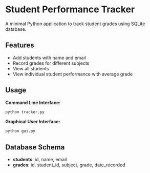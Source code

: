 # Student Performance Tracker

A minimal Python application to track student grades using SQLite database.

## Features
- Add students with name and email
- Record grades for different subjects
- View all students
- View individual student performance with average grade

## Usage

**Command Line Interface:**
```bash
python tracker.py
```

**Graphical User Interface:**
```bash
python gui.py
```

## Database Schema
- **students**: id, name, email
- **grades**: id, student_id, subject, grade, date_recorded